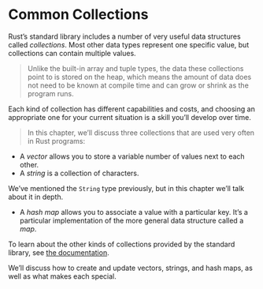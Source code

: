 # Common Collections

Rust’s standard library includes a number of very useful data structures called
*collections*. Most other data types represent one specific value, but
collections can contain multiple values.

> Unlike the built-in array and tuple
> types, the data these collections point to is stored on the heap, which means
> the amount of data does not need to be known at compile time and can grow or
> shrink as the program runs.

Each kind of collection has different capabilities
and costs, and choosing an appropriate one for your current situation is a
skill you’ll develop over time.

> In this chapter, we’ll discuss three
> collections that are used very often in Rust programs:

* A *vector* allows you to store a variable number of values next to each other.
* A *string* is a collection of characters.

We’ve mentioned the `String` type previously, but in this chapter we’ll talk about it in depth.

* A *hash map* allows you to associate a value with a particular key.
  It’s a particular implementation of the more general data structure called a *map*.

To learn about the other kinds of collections provided by the standard library,
see [the documentation][collections].

We’ll discuss how to create and update vectors, strings, and hash maps, as well
as what makes each special.

[collections]: ../std/collections/index.html
